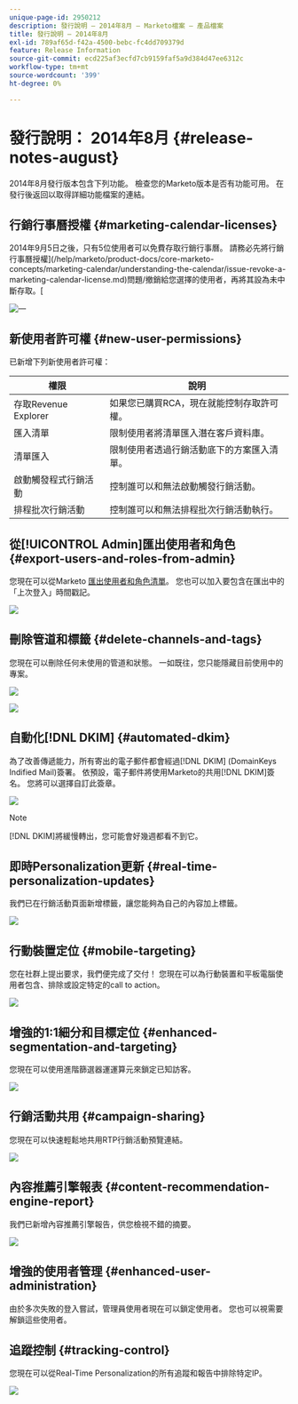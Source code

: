 ```yaml
---
unique-page-id: 2950212
description: 發行說明 — 2014年8月 — Marketo檔案 — 產品檔案
title: 發行說明 — 2014年8月
exl-id: 789af65d-f42a-4500-bebc-fc4dd709379d
feature: Release Information
source-git-commit: ecd225af3ecfd7cb9159faf5a9d384d47ee6312c
workflow-type: tm+mt
source-wordcount: '399'
ht-degree: 0%

---
```


# 發行說明： 2014年8月 {#release-notes-august}

2014年8月發行版本包含下列功能。 檢查您的Marketo版本是否有功能可用。 在發行後返回以取得詳細功能檔案的連結。

## 行銷行事曆授權 {#marketing-calendar-licenses}

2014年9月5日之後，只有5位使用者可以免費存取行銷行事曆。 請務必先將行銷行事曆授權](/help/marketo/product-docs/core-marketo-concepts/marketing-calendar/understanding-the-calendar/issue-revoke-a-marketing-calendar-license.md)問題/撤銷給您選擇的使用者，再將其設為未中斷存取。[

![—](assets/image2014-9-16-9-3a45-3a52.png)

## 新使用者許可權 {#new-user-permissions}

已新增下列新使用者許可權：

| 權限 | 說明 |
|---|---|
| 存取Revenue Explorer | 如果您已購買RCA，現在就能控制存取許可權。 |
| 匯入清單 | 限制使用者將清單匯入潛在客戶資料庫。 |
| 清單匯入 | 限制使用者透過行銷活動底下的方案匯入清單。 |
| 啟動觸發程式行銷活動 | 控制誰可以和無法啟動觸發行銷活動。 |
| 排程批次行銷活動 | 控制誰可以和無法排程批次行銷活動執行。 |

## 從[!UICONTROL Admin]匯出使用者和角色 {#export-users-and-roles-from-admin}

您現在可以從Marketo [匯出使用者和角色清單](/help/marketo/product-docs/administration/users-and-roles/export-a-list-of-users-and-roles.md)。 您也可以加入要包含在匯出中的「上次登入」時間戳記。

![](assets/image2014-9-16-12-3a20-3a16.png)

## 刪除管道和標籤 {#delete-channels-and-tags}

您現在可以刪除任何未使用的管道和狀態。 一如既往，您只能隱藏目前使用中的專案。

![](assets/image2014-9-16-12-3a20-3a30.png)

![](assets/image2014-9-16-12-3a23-3a4.png)

## 自動化[!DNL DKIM] {#automated-dkim}

為了改善傳遞能力，所有寄出的電子郵件都會經過[!DNL DKIM] (DomainKeys Indified Mail)簽署。 依預設，電子郵件將使用Marketo的共用[!DNL DKIM]簽名。 您將可以選擇自訂此簽章。

![](assets/image2014-9-16-12-3a23-3a16.png)

>[!NOTE]
>
>[!DNL DKIM]將緩慢轉出，您可能會好幾週都看不到它。

## 即時Personalization更新 {#real-time-personalization-updates}

我們已在行銷活動頁面新增標籤，讓您能夠為自己的內容加上標籤。

![](assets/image2014-9-16-12-3a23-3a28.png)

## 行動裝置定位 {#mobile-targeting}

您在社群上提出要求，我們便完成了交付！ 您現在可以為行動裝置和平板電腦使用者包含、排除或設定特定的call to action。

![](assets/image2014-9-16-12-3a23-3a43.png)

## 增強的1:1細分和目標定位 {#enhanced-segmentation-and-targeting}

您現在可以使用進階篩選器運運算元來鎖定已知訪客。

![](assets/image2014-9-16-12-3a23-3a56.png)

## 行銷活動共用 {#campaign-sharing}

您現在可以快速輕鬆地共用RTP行銷活動預覽連結。

![](assets/image2014-9-16-12-3a24-3a22.png)

## 內容推薦引擎報表 {#content-recommendation-engine-report}

我們已新增內容推薦引擎報告，供您檢視不錯的摘要。

![](assets/image2014-9-16-12-3a24-3a42.png)

## 增強的使用者管理 {#enhanced-user-administration}

由於多次失敗的登入嘗試，管理員使用者現在可以鎖定使用者。 您也可以視需要解鎖這些使用者。

## 追蹤控制 {#tracking-control}

您現在可以從Real-Time Personalization的所有追蹤和報告中排除特定IP。

![](assets/image2014-9-16-12-3a24-3a55.png)
